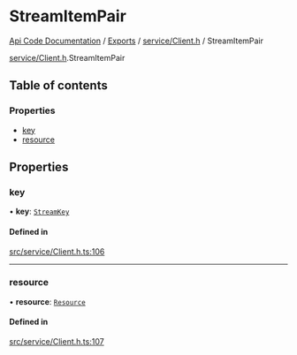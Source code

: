 # StreamItemPair
 
[Api Code Documentation](../README.md) / [Exports](../modules.md) / [service/Client.h](../modules/service_Client_h.md) / StreamItemPair

[service/Client.h](../modules/service_Client_h.md).StreamItemPair

## Table of contents

### Properties

- [key](service_Client_h.StreamItemPair.md#key)
- [resource](service_Client_h.StreamItemPair.md#resource)

## Properties

### key

• **key**: [`StreamKey`](../modules/service_Client_h.md#streamkey)

#### Defined in

[src/service/Client.h.ts:106](https://github.com/openkfw/TruBudget/blob/4d7fd4be/api/src/service/Client.h.ts#L106)

___

### resource

• **resource**: [`Resource`](service_Client_h.Resource.md)

#### Defined in

[src/service/Client.h.ts:107](https://github.com/openkfw/TruBudget/blob/4d7fd4be/api/src/service/Client.h.ts#L107)
